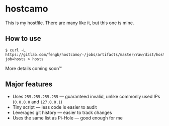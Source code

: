 # hostcamo

This is my hostfile. There are many like it, but this one is mine.

## How to use

```shell
$ curl -L https://gitlab.com/fengb/hostcamo/-/jobs/artifacts/master/raw/dist/hosts?job=hosts > hosts
```

More details coming soon™

## Major features

* Uses `255.255.255.255` — guaranteed invalid, unlike commonly used IPs (`0.0.0.0` and `127.0.0.1`)
* Tiny script — less code is easier to audit
* Leverages git history — easier to track changes
* Uses the same list as Pi-Hole — good enough for me
